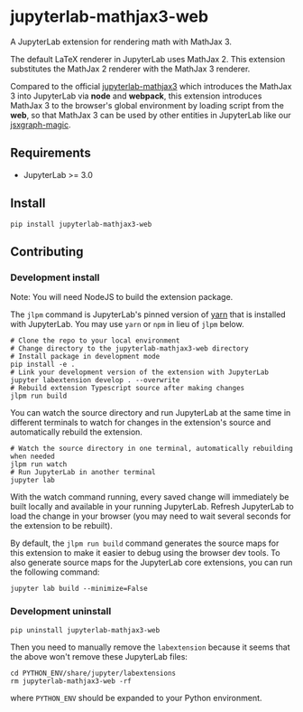 # jupyterlab-mathjax3-web

A JupyterLab extension for rendering math with MathJax 3.

The default LaTeX renderer in JupyterLab uses MathJax 2. This extension substitutes the MathJax 2 renderer with the MathJax 3 renderer. 

Compared to the official [jupyterlab-mathjax3](https://github.com/jupyterlab/jupyter-renderers/tree/master/packages/mathjax3-extension) which introduces the MathJax 3 into JupyterLab via **node** and **webpack**, this extension introduces MathJax 3 to the browser's global environment by loading script from the **web**, so that MathJax 3 can be used by other entities in JupyterLab like our [jsxgraph-magic](https://github.com/chunxy/jsxgraph-magic.git).

## Requirements

- JupyterLab >= 3.0

## Install

```shell
pip install jupyterlab-mathjax3-web
```

## Contributing

### Development install

Note: You will need NodeJS to build the extension package.

The `jlpm` command is JupyterLab's pinned version of [yarn](https://yarnpkg.com/) that is installed with JupyterLab. You may use `yarn` or `npm` in lieu of `jlpm` below.

```shell
# Clone the repo to your local environment
# Change directory to the jupyterlab-mathjax3-web directory
# Install package in development mode
pip install -e .
# Link your development version of the extension with JupyterLab
jupyter labextension develop . --overwrite
# Rebuild extension Typescript source after making changes
jlpm run build
```

You can watch the source directory and run JupyterLab at the same time in different terminals to watch for changes in the extension's source and automatically rebuild the extension.

```shell
# Watch the source directory in one terminal, automatically rebuilding when needed
jlpm run watch
# Run JupyterLab in another terminal
jupyter lab
```

With the watch command running, every saved change will immediately be built locally and available in your running JupyterLab. Refresh JupyterLab to load the change in your browser (you may need to wait several seconds for the extension to be rebuilt).

By default, the `jlpm run build` command generates the source maps for this extension to make it easier to debug using the browser dev tools. To also generate source maps for the JupyterLab core extensions, you can run the following command:

```shell
jupyter lab build --minimize=False
```

### Development uninstall

```shell
pip uninstall jupyterlab-mathjax3-web
```

Then you need to manually remove the `labextension` because it seems that the above won't remove these JupyterLab files:

```shell
cd PYTHON_ENV/share/jupyter/labextensions
rm jupyterlab-mathjax3-web -rf
```

where `PYTHON_ENV` should be expanded to your Python environment.
